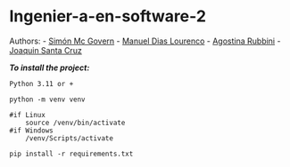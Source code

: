 # Ingenier-a-en-software-2

Authors:
    - [Simón Mc Govern](https://github.com/SimonMcGovern)
    - [Manuel Dias Lourenco](https://github.com/manueldiaslourenco)
    - [Agostina Rubbini](https://github.com/agosrubbini)
    - [Joaquin Santa Cruz](https://github.com/Joakulo)


___To install the project:___

```
Python 3.11 or +

python -m venv venv

#if Linux
    source /venv/bin/activate
#if Windows
    /venv/Scripts/activate

pip install -r requirements.txt
```